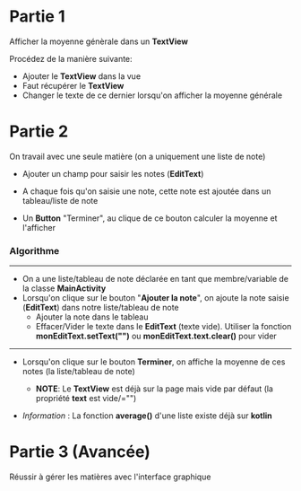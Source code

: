 # Partie 1

Afficher la moyenne génèrale dans un **TextView**

Procédez de la manière suivante:
- Ajouter le **TextView** dans la vue
- Faut récupérer le **TextView**
- Changer le texte de ce dernier lorsqu'on afficher la moyenne générale

# Partie 2

On travail avec une seule matière (on a uniquement une liste de note)

- Ajouter un champ pour saisir les notes (**EditText**) 

- A chaque fois qu'on saisie une note, cette note est ajoutée dans un tableau/liste de note

- Un **Button** "Terminer", au clique de ce bouton calculer la moyenne et l'afficher

### Algorithme
------
- On a une liste/tableau de note déclarée en tant que membre/variable de la classe **MainActivity**
- Lorsqu'on clique sur le bouton "**Ajouter la note**", on ajoute la note saisie (**EditText**) dans notre liste/tableau de note
    - Ajouter la note dans le tableau
    - Effacer/Vider le texte dans le **EditText** (texte vide). Utiliser la fonction **monEditText.setText("")** ou **monEditText.text.clear()** pour vider
---
- Lorsqu'on clique sur le bouton **Terminer**, on affiche la moyenne de ces notes (la liste/tableau de note)
    - **NOTE**: Le **TextView** est déjà sur la page mais vide par défaut (la propriété **text** est vide/="")

- *Information* : La fonction **average()** d'une liste existe déjà sur **kotlin**

# Partie 3 (Avancée)

Réussir à gérer les matières avec l'interface graphique